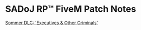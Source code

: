 # SADoJ RP™ FiveM Patch Notes

[Sommer DLC: 'Executives & Other Criminals'](https://github.com/SADoJ-RP-Team/Patch-Notes/tree/main/DLC_1)
